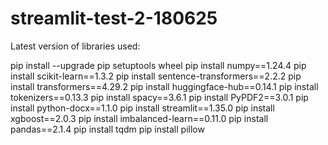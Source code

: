 # streamlit-test-2-180625

Latest version of libraries used:

pip install --upgrade pip setuptools wheel
pip install numpy==1.24.4
pip install scikit-learn==1.3.2
pip install sentence-transformers==2.2.2
pip install transformers==4.29.2
pip install huggingface-hub==0.14.1
pip install tokenizers==0.13.3
pip install spacy==3.6.1
pip install PyPDF2==3.0.1
pip install python-docx==1.1.0
pip install streamlit==1.35.0
pip install xgboost==2.0.3
pip install imbalanced-learn==0.11.0
pip install pandas==2.1.4
pip install tqdm
pip install pillow